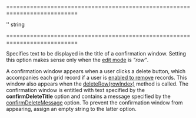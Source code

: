 <!--**
/*-------------------------------------------
    Auto-generated file. Do not modify.
-------------------------------------------

**-->
===========================================================================
<!--default-->''<!--/default-->
<!--type-->string<!--/type-->
===========================================================================

<!--shortDescription-->
Specifies text to be displayed in the title of a confirmation window. Setting this option makes sense only when the [edit mode](/Documentation/ApiReference/UI_Widgets/dxDataGrid/Configuration/editing/#mode) is *"row"*.
<!--/shortDescription-->

<!--fullDescription-->
A confirmation window appears when a user clicks a delete button, which accompanies each grid record if a user is [enabled to remove](/Documentation/ApiReference/UI_Widgets/dxDataGrid/Configuration/editing/#allowDeleting) records. This window also appears when the [deleteRow(rowIndex)](/Documentation/ApiReference/UI_Widgets/dxDataGrid/Methods/#deleteRowrowIndex) method is called. The confirmation window is entitled with text specified by the **confirmDeleteTitle** option and contains a message specified by the [confirmDeleteMessage](/Documentation/ApiReference/UI_Widgets/dxDataGrid/Configuration/editing/texts/#confirmDeleteMessage) option. To prevent the confirmation window from appearing, assign an empty string to the latter option.
<!--/fullDescription-->